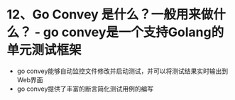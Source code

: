 # 12、Go Convey 是什么？一般用来做什么？ - go convey是一个支持Golang的单元测试框架 
- go convey能够自动监控文件修改并启动测试，并可以将测试结果实时输出到Web界面 
- go convey提供了丰富的断言简化测试用例的编写 

